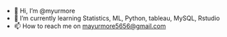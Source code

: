 - 👋 Hi, I’m @myurmore
- 🌱 I’m currently learning Statistics, ML, Python, tableau, MySQL, Rstudio 
- 📫 How to reach me on mayurmore5656@gmail.com 

<!---
myurmore/myurmore is a ✨ special ✨ repository because its `README.md` (this file) appears on your GitHub profile.
You can click the Preview link to take a look at your changes.
--->
